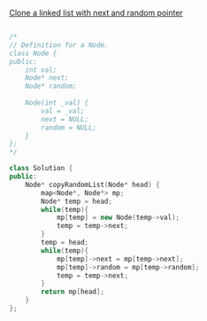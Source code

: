 [Clone a linked list with next and random pointer](https://leetcode.com/problems/copy-list-with-random-pointer/)

```cpp

/*
// Definition for a Node.
class Node {
public:
    int val;
    Node* next;
    Node* random;
    
    Node(int _val) {
        val = _val;
        next = NULL;
        random = NULL;
    }
};
*/

class Solution {
public:
    Node* copyRandomList(Node* head) {
        map<Node*, Node*> mp;
        Node* temp = head;
        while(temp){
            mp[temp] = new Node(temp->val);
            temp = temp->next;
        }
        temp = head;
        while(temp){
            mp[temp]->next = mp[temp->next];
            mp[temp]->random = mp[temp->random];
            temp = temp->next;
        }
        return mp[head];
    }
};

```